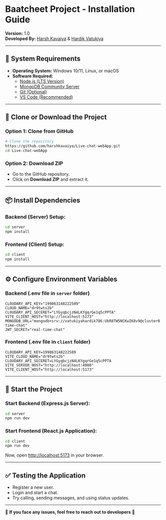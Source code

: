 # Baatcheet Project - Installation Guide

**Version:** 1.0  
**Developed By:** [Harsh Kavaiya](https://www.linkedin.com/in/harsh-kavaiya/) & [Hardik Vatukiya](https://www.linkedin.com/in/hardik-vatukiya-30b53423a/)

---

## 📌 System Requirements

- **Operating System:** Windows 10/11, Linux, or macOS  
- **Software Required:**  
  - [Node.js (LTS Version)](https://nodejs.org/)  
  - [MongoDB Community Server](https://www.mongodb.com/try/download/community)  
  - [Git (Optional)](https://git-scm.com/)  
  - [VS Code (Recommended)](https://code.visualstudio.com/)  

---

## 🔽 Clone or Download the Project

### **Option 1: Clone from GitHub**
```sh
# Clone the repository
https://github.com/harshkavaiya/Live-chat-webApp.git
cd Live-chat-webApp
```

### **Option 2: Download ZIP**
- Go to the GitHub repository.
- Click on **Download ZIP** and extract it.

---

## 📦 Install Dependencies

### **Backend (Server) Setup:**
```sh
cd server
npm install
```

### **Frontend (Client) Setup:**
```sh
cd client
npm install
```

---

## ⚙️ Configure Environment Variables

### **Backend (.env file in `server` folder)**
```env
CLOUDARY_API_KEY="199863148222589"
CLOUD_NAME="dr9twts2b"
CLOUDARY_API_SECERET="LYGyqbcjzN4LKYgqrGe1q5cPPTA"
VITE_CLIENT_HOST="http://localhost:5173"
MONGODB_URL="mongodb+srv://vatukiyahardik786:UkR8TW5NCKwIK8v9@cluster0.d8pfl.mongodb.net/real-time-chat"
JWT_SECRET="real-time-chat"
```

### **Frontend (.env file in `client` folder)**
```env
CLOUDARY_API_KEY=199863148222589
VITE_CLOUD_NAME="dr9twts2b"
CLOUDARY_API_SECERET=LYGyqbcjzN4LKYgqrGe1q5cPPTA
VITE_SERVER_HOST="http://localhost:4000"
VITE_CLIENT_HOST="http://localhost:5173"
```

---

## 🚀 Start the Project

### **Start Backend (Express.js Server):**
```sh
cd server
npm run dev
```

### **Start Frontend (React.js Application):**
```sh
cd client
npm run dev
```

Now, open [http://localhost:5173](http://localhost:5173) in your browser.

---

## ✅ Testing the Application

- Register a new user.  
- Login and start a chat.  
- Try calling, sending messages, and using status updates.  

---

📌 **If you face any issues, feel free to reach out to developers** 🚀
